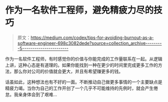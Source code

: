 # 作为一名软件工程师，避免精疲力尽的技巧

> 原文：<https://medium.com/codex/tips-for-avoiding-burnout-as-a-software-engineer-698c3082dede?source=collection_archive---------5----------------------->

作为一名软件工程师，有时感觉你的价值与你能完成的工作量联系在一起。从逻辑上讲，这种心态是有道理的。如果你能找到一种在更少的时间里完成更多工作的方法，那么你对公司的价值就会更大，并且有希望赚更多的钱。

话虽如此，这种想法也有不好的一面。不断推动自己做更多事情的一个主要缺点是精疲力竭。当你为自己的工作开创了一个几乎不可能维持的先例时，就会产生倦怠。我亲身体会到了艰难…